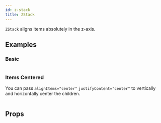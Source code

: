 ```yaml
---
id: z-stack
title: ZStack
---
```


`ZStack` aligns items absolutely in the z-axis.

## Examples

### Basic

```ComponentSnackPlayer path=components,primitives,ZStack,example.tsx

```

### Items Centered

You can pass `alignItems="center"` `justifyContent="center"` to vertically and horizontally center the children.

```ComponentSnackPlayer path=components,primitives,ZStack,CenterStack.tsx

```

## Props

```ComponentPropTable path=primitives,ZStack,index.tsx

```
